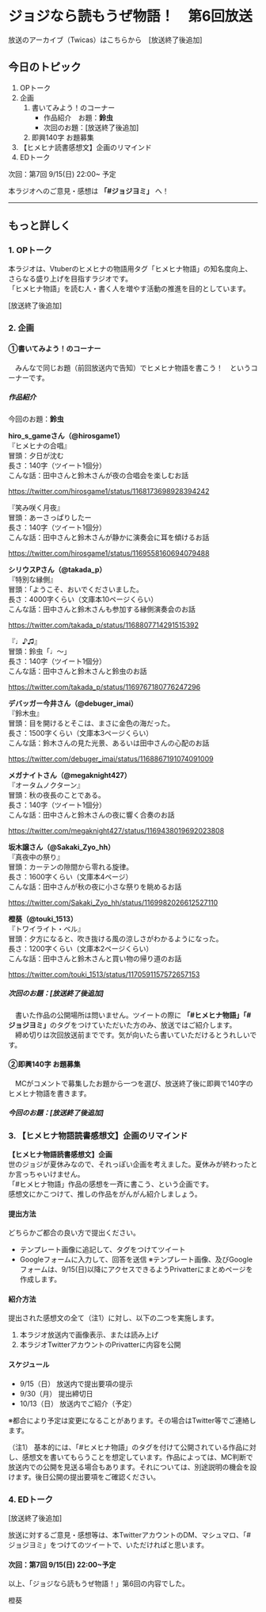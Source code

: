 # ジョジなら読もうぜ物語！　第6回放送

放送のアーカイブ（Twicas）はこちらから　[放送終了後追加]

## 今日のトピック
1. OPトーク
1. 企画
    1. 書いてみよう！のコーナー
        - 作品紹介　お題：<b>鈴虫</b>
        - 次回のお題：<b></b>[放送終了後追加]
    1. 即興140字 お題募集
1. 【ヒメヒナ読書感想文】企画のリマインド
1. EDトーク

次回：第7回 9/15(日) 22:00~ 予定

本ラジオへのご意見・感想は **「#ジョジヨミ」** へ！

---

## もっと詳しく
### 1. OPトーク

本ラジオは、Vtuberのヒメヒナの物語用タグ「ヒメヒナ物語」の知名度向上、さらなる盛り上げを目指すラジオです。  
「ヒメヒナ物語」を読む人・書く人を増やす活動の推進を目的としています。

[放送終了後追加]

### 2. 企画
#### ①書いてみよう！のコーナー
　みんなで同じお題（前回放送内で告知）でヒメヒナ物語を書こう！　というコーナーです。

##### 作品紹介
今回のお題：<b>鈴虫</b>

**hiro_s_gameさん（@hirosgame1）**  
『ヒメヒナの合唱』  
冒頭：夕日が沈む  
長さ：140字（ツイート1個分）  
こんな話：田中さんと鈴木さんが夜の合唱会を楽しむお話

https://twitter.com/hirosgame1/status/1168173698928394242

『笑み咲く月夜』  
冒頭：あーさっぱりしたー  
長さ：140字（ツイート1個分）  
こんな話：田中さんと鈴木さんが静かに演奏会に耳を傾けるお話

https://twitter.com/hirosgame1/status/1169558160694079488

**シリウスPさん（@takada_p）**  
『特別な縁側』  
冒頭：「ようこそ、おいでくださいました。  
長さ：4000字くらい（文庫本10ページくらい）  
こんな話：田中さんと鈴木さんも参加する縁側演奏会のお話

https://twitter.com/takada_p/status/1168807714291515392

『♩♪♫』  
冒頭：鈴虫「♩〜」  
長さ：140字（ツイート1個分）  
こんな話：田中さんと鈴木さんと鈴虫のお話

https://twitter.com/takada_p/status/1169767180776247296

**デバッガー今井さん（@debuger_imai）**  
『鈴木虫』  
冒頭：目を開けるとそこは、まさに金色の海だった。  
長さ：1500字くらい（文庫本3ページくらい）  
こんな話：鈴木さんの見た光景、あるいは田中さんの心配のお話

https://twitter.com/debuger_imai/status/1168867191074091009

**メガナイトさん（@megaknight427）**  
『オータムノクターン』  
冒頭：秋の夜長のことである。  
長さ：140字（ツイート1個分）  
こんな話：田中さんと鈴木さんの夜に響く合奏のお話

https://twitter.com/megaknight427/status/1169438019692023808

**坂木譲さん（@Sakaki_Zyo_hh）**  
『真夜中の祭り』  
冒頭：カーテンの隙間から零れる旋律。  
長さ：1600字くらい（文庫本4ページ）  
こんな話：田中さんが秋の夜に小さな祭りを眺めるお話

https://twitter.com/Sakaki_Zyo_hh/status/1169982026612527110

**橙葵（@touki_1513）**  
『トワイライト・ベル』  
冒頭：夕方になると、吹き抜ける風の涼しさがわかるようになった。  
長さ：1200字くらい（文庫本2ページくらい）  
こんな話：田中さんと鈴木さんと買い物の帰り道のお話

https://twitter.com/touki_1513/status/1170591157572657153

##### 次回のお題：<b></b>[放送終了後追加]
　書いた作品の公開場所は問いません。ツイートの際に <b>「#ヒメヒナ物語」「#ジョジヨミ」</b>のタグをつけていただいた方のみ、放送ではご紹介します。  
　締め切りは次回放送前までです。気が向いたら書いていただけるとうれしいです。

#### ②即興140字 お題募集
　MCがコメントで募集したお題から一つを選び、放送終了後に即興で140字のヒメヒナ物語を書きます。

##### 今回のお題：<b></b>[放送終了後追加]

### 3. 【ヒメヒナ物語読書感想文】企画のリマインド
<b>【ヒメヒナ物語読書感想文】企画</b>  
世のジョジが夏休みなので、それっぽい企画を考えました。夏休みが終わったとか言っちゃいけません。  
「#ヒメヒナ物語」作品の感想を一斉に書こう、という企画です。  
感想文にかこつけて、推しの作品をがんがん紹介しましょう。

#### 提出方法
どちらかご都合の良い方で提出ください。
- テンプレート画像に追記して、タグをつけてツイート
- Googleフォームに入力して、回答を送信
※テンプレート画像、及びGoogleフォームは、9/15(日)以降にアクセスできるようPrivatterにまとめページを作成します。

#### 紹介方法
提出された感想文の全て（注1）に対し、以下の二つを実施します。
1. 本ラジオ放送内で画像表示、または読み上げ
1. 本ラジオTwitterアカウントのPrivatterに内容を公開

#### スケジュール
- 9/15（日） 放送内で提出要項の提示  
- 9/30（月） 提出締切日  
- 10/13（日） 放送内でご紹介（予定）  
 
※都合により予定は変更になることがあります。その場合はTwitter等でご連絡します。

（注1）
基本的には、「#ヒメヒナ物語」のタグを付けて公開されている作品に対し、感想文を書いてもらうことを想定しています。作品によっては、MC判断で放送内での公開を見送る場合もあります。それについては、別途説明の機会を設けます。後日公開の提出要項をご確認ください。

### 4. EDトーク
[放送終了後追加]

放送に対するご意見・感想等は、本TwitterアカウントのDM、マシュマロ、「#ジョジヨミ」をつけてのツイートで、いただければと思います。

#### 次回：第7回 9/15(日) 22:00~予定

以上、「ジョジなら読もうぜ物語！」第6回の内容でした。

橙葵
